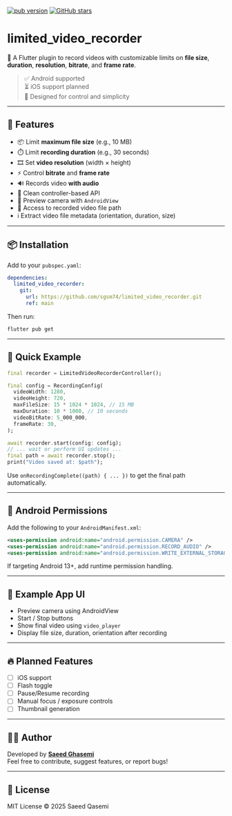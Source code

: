 [![pub version](https://img.shields.io/pub/v/limited_video_recorder.svg)](https://pub.dev/packages/limited_video_recorder)
[![GitHub stars](https://img.shields.io/github/stars/saeedqasemi/limited_video_recorder)](https://github.com/saeedqasemi/limited_video_recorder/stargazers)

# limited_video_recorder

🎥 A Flutter plugin to record videos with customizable limits on **file size**, **duration**, **resolution**, **bitrate**, and **frame rate**.

> ✅ Android supported  
> ⏳ iOS support planned  
> 🔧 Designed for control and simplicity

---

## 🚀 Features

- 📦 Limit **maximum file size** (e.g., 10 MB)
- ⏱️ Limit **recording duration** (e.g., 30 seconds)
- 🎞️ Set **video resolution** (width × height)
- ⚡ Control **bitrate** and **frame rate**
- 🔊 Records video **with audio**
- 🔄 Clean controller-based API
- 📱 Preview camera with `AndroidView`
- 📂 Access to recorded video file path
- ℹ️ Extract video file metadata (orientation, duration, size)

---

## 📦 Installation

Add to your `pubspec.yaml`:

```yaml
dependencies:
  limited_video_recorder:
    git:
      url: https://github.com/sgsm74/limited_video_recorder.git
      ref: main
```

Then run:

```bash
flutter pub get
```

---

## 🧪 Quick Example

```dart
final recorder = LimitedVideoRecorderController();

final config = RecordingConfig(
  videoWidth: 1280,
  videoHeight: 720,
  maxFileSize: 15 * 1024 * 1024, // 15 MB
  maxDuration: 10 * 1000, // 10 seconds
  videoBitRate: 5_000_000,
  frameRate: 30,
);

await recorder.start(config: config);
// ... wait or perform UI updates ...
final path = await recorder.stop();
print("Video saved at: $path");
```

Use `onRecordingComplete((path) { ... })` to get the final path automatically.

---

## 📱 Android Permissions

Add the following to your `AndroidManifest.xml`:

```xml
<uses-permission android:name="android.permission.CAMERA" />
<uses-permission android:name="android.permission.RECORD_AUDIO" />
<uses-permission android:name="android.permission.WRITE_EXTERNAL_STORAGE" />
```

If targeting Android 13+, add runtime permission handling.

---

## 🧩 Example App UI

- Preview camera using AndroidView
- Start / Stop buttons
- Show final video using `video_player`
- Display file size, duration, orientation after recording

---

## 🔥 Planned Features

- [ ] iOS support  
- [ ] Flash toggle  
- [ ] Pause/Resume recording  
- [ ] Manual focus / exposure controls  
- [ ] Thumbnail generation

---

## 🧑‍💻 Author

Developed by **[Saeed Ghasemi](https://saeedqasemi.ir)**  
Feel free to contribute, suggest features, or report bugs!

---

## 📄 License

MIT License © 2025 Saeed Qasemi
